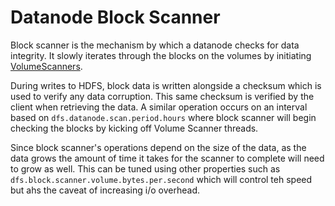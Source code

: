 # Datanode Block Scanner

Block scanner is the mechanism by which a datanode checks for data integrity. It slowly iterates through the blocks on the volumes by initiating [VolumeScanners](./volumeMGMT). 

During writes to HDFS, block data is written alongside a checksum which is used to verify any data corruption. This same checksum is verified by the client when retrieving the data. A similar operation occurs on an interval based on `dfs.datanode.scan.period.hours` where block scanner will begin checking the blocks by kicking off Volume Scanner threads. 

Since block scanner's operations depend on the size of the data, as the data grows the amount of time it takes for the scanner to complete will need to grow as well. This can be tuned using other properties such as `dfs.block.scanner.volume.bytes.per.second` which will control teh speed but ahs the caveat of increasing i/o overhead. 




